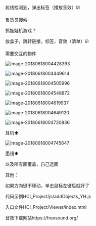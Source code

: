 射线检测到，弹出标签（播放音效）☑️

售货员搜索

抓娃娃机游戏？



放盒子，跳转链接，标签，音效（清单）☑️







需要交互的物件

![image-20180618004428393](tmp/image-20180618004428393.png)



![image-20180618004449614](tmp/image-20180618004449614.png)

![image-20180618004505996](tmp/image-20180618004505996.png)

![image-20180618004548872](tmp/image-20180618004548872.png)

![image-20180618004619937](tmp/image-20180618004619937.png)

![image-20180618004649120](tmp/image-20180618004649120.png)

![image-20180618004720836](tmp/image-20180618004720836.png)

耳机⬆

![image-20180618004745647](tmp/image-20180618004745647.png)

墨镜⬆



以及所有画覆盖，自己选画



其他：

如果方向键不移动，单击鼠标左键后就好了

代码示例HCI_Project/js/addObjects_YH.js

入口文件HCI_Project/Viewer/index.html

音效下载网站https://freesound.org/

